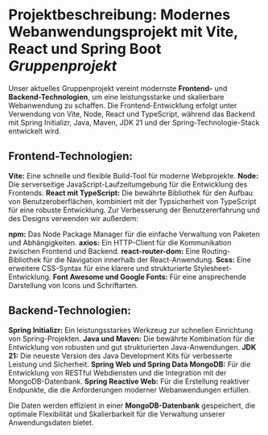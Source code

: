 # Projektbeschreibung: Modernes Webanwendungsprojekt mit Vite, React und Spring Boot *Gruppenprojekt*

Unser aktuelles Gruppenprojekt vereint modernste **Frontend-** und **Backend-Technologien**, um eine leistungsstarke und skalierbare Webanwendung zu schaffen. Die Frontend-Entwicklung erfolgt unter Verwendung von Vite, Node, React und TypeScript, während das Backend mit Spring Initializr, Java, Maven, JDK 21 und der Spring-Technologie-Stack entwickelt wird.

## Frontend-Technologien:

**Vite:** Eine schnelle und flexible Build-Tool für moderne Webprojekte.
**Node:** Die serverseitige JavaScript-Laufzeitumgebung für die Entwicklung des Frontends.
**React mit TypeScript:** Die bewährte Bibliothek für den Aufbau von Benutzeroberflächen, kombiniert mit der Typsicherheit von TypeScript für eine robuste Entwicklung.
Zur Verbesserung der Benutzererfahrung und des Designs verwenden wir außerdem:

**npm:** Das Node Package Manager für die einfache Verwaltung von Paketen und Abhängigkeiten.
**axios:** Ein HTTP-Client für die Kommunikation zwischen Frontend und Backend.
**react-router-dom:** Eine Routing-Bibliothek für die Navigation innerhalb der React-Anwendung.
**Scss:** Eine erweitere CSS-Syntax für eine klarere und strukturierte Stylesheet-Entwicklung.
**Font Awesome und Google Fonts:** Für eine ansprechende Darstellung von Icons und Schriftarten.

## Backend-Technologien:

**Spring Initializr:** Ein leistungsstarkes Werkzeug zur schnellen Einrichtung von Spring-Projekten.
**Java und Maven:** Die bewährte Kombination für die Entwicklung von robusten und gut strukturierten Java-Anwendungen.
**JDK 21:** Die neueste Version des Java Development Kits für verbesserte Leistung und Sicherheit.
**Spring Web und Spring Data MongoDB:** Für die Entwicklung von RESTful Webdiensten und die Integration mit der MongoDB-Datenbank.
**Spring Reactive Web:** Für die Erstellung reaktiver Endpunkte, die die Anforderungen moderner Webanwendungen erfüllen.

Die Daten werden effizient in einer **MongoDB-Datenbank** gespeichert, die optimale Flexibilität und Skalierbarkeit für die Verwaltung unserer Anwendungsdaten bietet.

